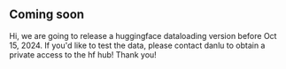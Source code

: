 ## Coming soon
Hi, we are going to release a huggingface dataloading version before Oct 15, 2024. If you'd like to test the data, please contact danlu to obtain a private access to the hf hub! Thank you!
